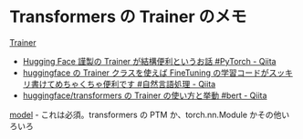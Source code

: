 # Transformers の Trainer のメモ

[Trainer](https://huggingface.co/docs/transformers/main_classes/trainer)

- [Hugging Face 謹製の Trainer が結構便利というお話 #PyTorch - Qiita](https://qiita.com/tealgreen0503/items/246b7e15e2962b6f9c2b)
- [huggingface の Trainer クラスを使えば FineTuning の学習コードがスッキリ書けてめちゃくちゃ便利です #自然言語処理 - Qiita](https://qiita.com/m__k/items/2c4e476d7ac81a3a44af)
- [huggingface/transformers の Trainer の使い方と挙動 #bert - Qiita](https://qiita.com/nipo/items/44ce3aaf6acd4e2649d1)

[model](https://huggingface.co/docs/transformers/main_classes/trainer#transformers.Trainer.model) - これは必須。transformers の PTM か、torch.nn.Module かその他いろいろ
